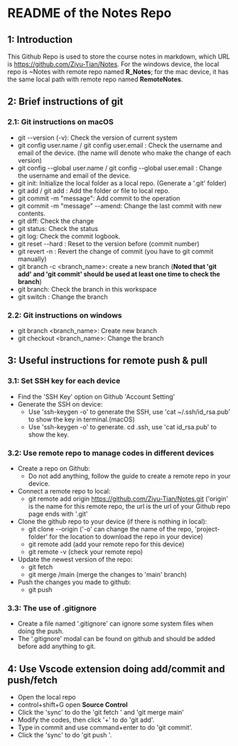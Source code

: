 # README of the Notes Repo 
## 1: Introduction
This Github Repo is used to store the course notes in markdown, which URL is https://github.com/Ziyu-Tian/Notes. For the windows device, the local repo is ~Notes with remote repo named **R_Notes**; for the mac device, it has the same local path with remote repo named **RemoteNotes**.
## 2: Brief instructions of git 
### 2.1: Git instructions on macOS 
* git --version (-v): Check the version of current system 
* git config user.name <your name>/ git config user.email <your email>: Check the username and email of the device. (the name will denote who make the change of each version)
* git config --global user.name <your name> / git config --global user.email <your email>: Change the username and email of the device.
* git init: Initialize the local folder as a local repo. (Generate a '.git' folder)
* git add <file name> / git add <folder name>: Add the folder or file to local repo.
* git commit -m "message": Add commit to the operation 
* git commit -m "message" --amend: Change the last commit with new contents. 
* git diff: Check the change 
* git status: Check the status
* git log: Check the commit logbook.
* git reset --hard <commit>: Reset to the version before <commit> (commit number)
* git revert -n <commit>: Revert the change of commit <commit> (you have to git commit manually)
* git branch -c <branch_name>: create a new branch (**Noted that 'git add' and 'git commit' should be used at least one time to check the branch**)
* git branch: Check the branch in this workspace 
* git switch <branch>: Change the branch
### 2.2: Git instructions on windows
* git branch <branch_name>: Create new branch
* git checkout <branch_name>: Change the branch
## 3: Useful instructions for remote push & pull
### 3.1: Set SSH key for each device
* Find the 'SSH Key' option on Github 'Account Setting'
* Generate the SSH on device:
    * Use 'ssh-keygen -o' to generate the SSH, use 'cat ~/.ssh/id_rsa.pub' to show the key in terminal.(macOS)
    * Use 'ssh-keygen -o' to generate. cd .ssh, use 'cat id_rsa.pub' to show the key.
### 3.2: Use remote repo to manage codes in different devices
* Create a repo on Github:
    * Do not add anything, follow the guide to create a remote repo in your device.
* Connect a remote repo to local:
    * git remote add origin https://github.com/Ziyu-Tian/Notes.git ('origin' is the name for this remote repo, the url is the url of your Github repo page ends with '.git' 
* Clone the github repo to your device (if there is nothing in local):
    * git clone <team-repo-url> --origin <team-repo-nickname> <project-folder> ('-o' can change the name of the repo, 'project-folder' for the location to download the repo in your device)
    * git remote add <my-repo-nickname> <my-repo-url> (add your remote repo for this device)
    * git remote -v (check your remote repo)
* Update the newest version of the repo:
    * git fetch <team-repo-nickname>
    * git merge <team-repo-nickname>/main (merge the changes to 'main' branch)
* Push the changes you made to github:
    * git push <team-repo-nickname>
### 3.3: The use of .gitignore 
* Create a file named '.gitignore' can ignore some system files when doing the push.
* The '.gitignore' modal can be found on github and should be added before add anything to git.
## 4: Use Vscode extension doing add/commit and push/fetch
* Open the local repo
* control+shift+G open **Source Control**
* Click the 'sync' to do the 'git fetch <remote-repo>' and 'git merge main'
* Modify the codes, then click '+' to do 'git add'.
* Type in commit and use command+enter to do 'git commit'.
* Click the 'sync' to do 'git push <remote-repo>'.
